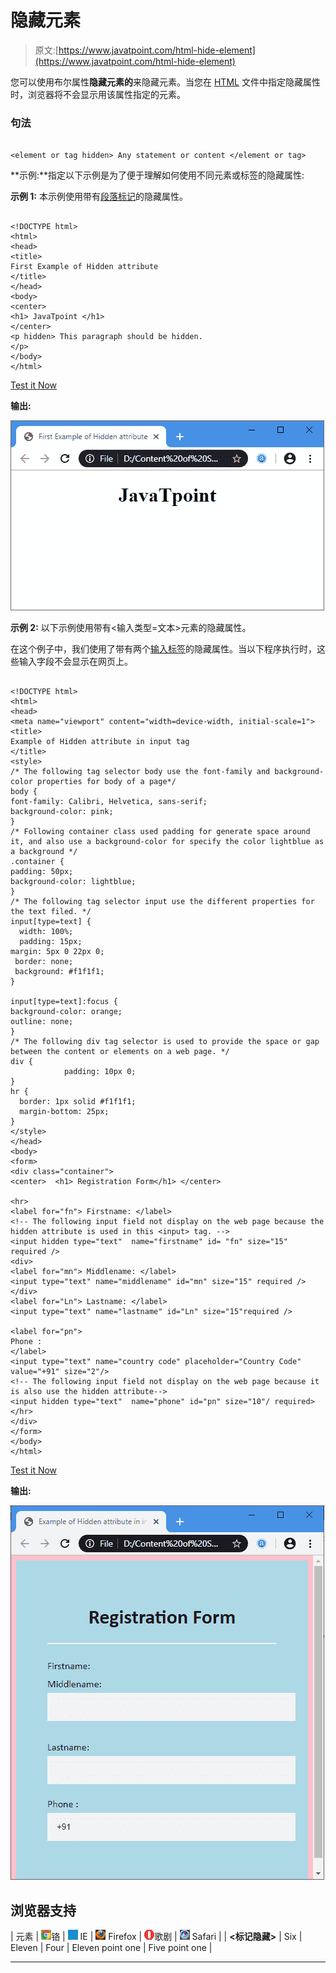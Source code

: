 # 隐藏元素

> 原文:[https://www.javatpoint.com/html-hide-element](https://www.javatpoint.com/html-hide-element)

您可以使用布尔属性**隐藏元素的**来隐藏元素。当您在 [HTML](https://www.javatpoint.com/html-tutorial) 文件中指定隐藏属性时，浏览器将不会显示用该属性指定的元素。

### 句法

```

<element or tag hidden> Any statement or content </element or tag>

```

**示例:**指定以下示例是为了便于理解如何使用不同元素或标签的隐藏属性:

**示例 1:** 本示例使用带有[段落标记](https://www.javatpoint.com/html-paragraph)的隐藏属性。

```

<!DOCTYPE html>
<html>
<head>
<title> 
First Example of Hidden attribute
</title>
</head>
<body>
<center>
<h1> JavaTpoint </h1>
</center>
<p hidden> This paragraph should be hidden.
</p>
</body>
</html>

```

[Test it Now](https://www.javatpoint.com/oprweb/test.jsp?filename=HTMLHideElement1)

**输出:**

![HTML Hide Element](img/ccd505957d9930fd8ef91ed1f4078e71.png)

**示例 2:** 以下示例使用带有<输入类型=文本>元素的隐藏属性。

在这个例子中，我们使用了带有两个[输入标签](https://www.javatpoint.com/html-input-tag)的隐藏属性。当以下程序执行时，这些输入字段不会显示在网页上。

```

<!DOCTYPE html>
<html>
<head>
<meta name="viewport" content="width=device-width, initial-scale=1">
<title>
Example of Hidden attribute in input tag
</title>
<style>
/* The following tag selector body use the font-family and background-color properties for body of a page*/
body {
font-family: Calibri, Helvetica, sans-serif;
background-color: pink;
} 
/* Following container class used padding for generate space around it, and also use a background-color for specify the color lightblue as a background */  
.container {
padding: 50px;
background-color: lightblue;
}
/* The following tag selector input use the different properties for the text filed. */
input[type=text] {
  width: 100%;
  padding: 15px;
margin: 5px 0 22px 0;
 border: none;
 background: #f1f1f1;
}

input[type=text]:focus {
background-color: orange;
outline: none;
}
/* The following div tag selector is used to provide the space or gap between the content or elements on a web page. */
div {
            padding: 10px 0;
}    
hr {
  border: 1px solid #f1f1f1;
  margin-bottom: 25px;
}
</style>
</head>
<body>
<form>
<div class="container">
<center>  <h1> Registration Form</h1> </center>

<hr>
<label for="fn"> Firstname: </label> 
<!-- The following input field not display on the web page because the hidden attribute is used in this <input> tag. -->
<input hidden type="text"  name="firstname" id= "fn" size="15" required /> 
<div>
<label for="mn"> Middlename: </label> 
<input type="text" name="middlename" id="mn" size="15" required /> 
</div>
<label for="Ln"> Lastname: </label>  
<input type="text" name="lastname" id="Ln" size="15"required /> 

<label for="pn"> 
Phone :
</label>
<input type="text" name="country code" placeholder="Country Code"  value="+91" size="2"/> 
<!-- The following input field not display on the web page because it is also use the hidden attribute-->
<input hidden type="text"  name="phone" id="pn" size="10"/ required> 
</hr>
</div>
</form>
</body>
</html>

```

[Test it Now](https://www.javatpoint.com/oprweb/test.jsp?filename=HTMLHideElement2)

**输出:**

![HTML Hide Element](img/7b6ae87300f91f9c3bc32ad3ff2fc1a7.png)

## 浏览器支持

| 元素 | ![chrome browser](img/4fbdc93dc2016c5049ed108e7318df19.png)铬 | ![ie browser](img/83dd23df1fe8373fd5bf054b2c1dd88b.png) IE | ![firefox browser](img/4f001fff393888a8a807ed29b28145d1.png) Firefox | ![opera browser](img/6cad4a592cc69a052056a0577b4aac65.png)歌剧 | ![safari browser](img/a0f6a9711a92203c5dc5c127fe9c9fca.png) Safari |
| **<标记隐藏>** | Six | Eleven | Four | Eleven point one | Five point one |

* * *